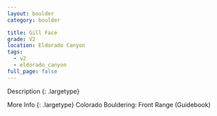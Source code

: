 ```yaml
---
layout: boulder
category: boulder

title: Gill Face
grade: V2
location: Eldorado Canyon
tags:
  - v2
  - eldorado_canyon
full_page: false
---
```


Description
{: .largetype}


More Info
{: .largetype}
Colorado Bouldering: Front Range (Guidebook)
